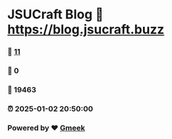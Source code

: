 # JSUCraft Blog :link: https://blog.jsucraft.buzz 
### :page_facing_up: [11](https://blog.jsucraft.buzz/tag.html) 
### :speech_balloon: 0 
### :hibiscus: 19463 
### :alarm_clock: 2025-01-02 20:50:00 
### Powered by :heart: [Gmeek](https://github.com/Meekdai/Gmeek)
